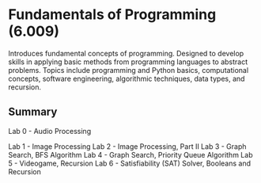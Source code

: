 # Fundamentals of Programming (6.009)
 Introduces fundamental concepts of programming. Designed to develop skills in applying basic methods from programming languages to abstract problems. Topics include programming and Python basics, computational concepts, software engineering, algorithmic techniques, data types, and recursion.
 
 ## Summary
 Lab 0 - Audio Processing
 
 Lab 1 - Image Processing
 Lab 2 - Image Processing, Part II
 Lab 3 - Graph Search, BFS Algorithm
 Lab 4 - Graph Search, Priority Queue Algorithm
 Lab 5 - Videogame, Recursion
 Lab 6 - Satisfiability (SAT) Solver, Booleans and Recursion
